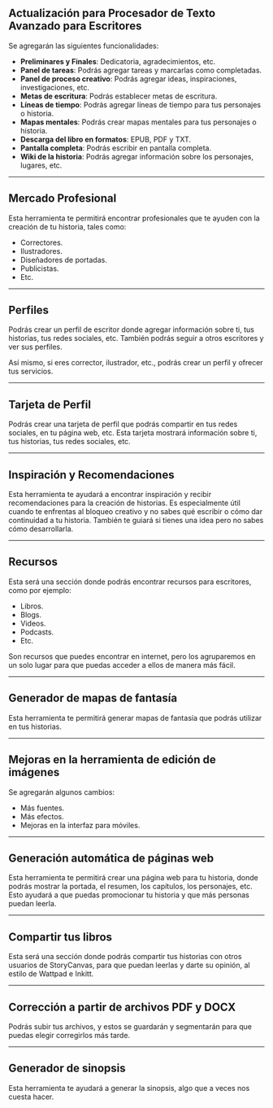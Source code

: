 ## Actualización para Procesador de Texto Avanzado para Escritores

Se agregarán las siguientes funcionalidades:

- **Preliminares y Finales**: Dedicatoria, agradecimientos, etc.
- **Panel de tareas**: Podrás agregar tareas y marcarlas como completadas.
- **Panel de proceso creativo**: Podrás agregar ideas, inspiraciones, investigaciones, etc.
- **Metas de escritura**: Podrás establecer metas de escritura.
- **Líneas de tiempo**: Podrás agregar líneas de tiempo para tus personajes o historia.
- **Mapas mentales**: Podrás crear mapas mentales para tus personajes o historia.
- **Descarga del libro en formatos**: EPUB, PDF y TXT.
- **Pantalla completa**: Podrás escribir en pantalla completa.
- **Wiki de la historia**: Podrás agregar información sobre los personajes, lugares, etc.

***
## Mercado Profesional

Esta herramienta te permitirá encontrar profesionales que te ayuden con la creación de tu historia, tales como:

- Correctores.
- Ilustradores.
- Diseñadores de portadas.
- Publicistas.
- Etc.

***
## Perfiles

Podrás crear un perfil de escritor donde agregar información sobre ti, tus historias, tus redes sociales, etc. También podrás seguir a otros escritores y ver sus perfiles.

Así mismo, si eres corrector, ilustrador, etc., podrás crear un perfil y ofrecer tus servicios.

***
## Tarjeta de Perfil

Podrás crear una tarjeta de perfil que podrás compartir en tus redes sociales, en tu página web, etc. Esta tarjeta mostrará información sobre ti, tus historias, tus redes sociales, etc.

***
## Inspiración y Recomendaciones

Esta herramienta te ayudará a encontrar inspiración y recibir recomendaciones para la creación de historias. Es especialmente útil cuando te enfrentas al bloqueo creativo y no sabes qué escribir o cómo dar continuidad a tu historia. También te guiará si tienes una idea pero no sabes cómo desarrollarla.

***
## Recursos

Esta será una sección donde podrás encontrar recursos para escritores, como por ejemplo:

- Libros.
- Blogs.
- Videos.
- Podcasts.
- Etc.

Son recursos que puedes encontrar en internet, pero los agruparemos en un solo lugar para que puedas acceder a ellos de manera más fácil.

***
## Generador de mapas de fantasía

Esta herramienta te permitirá generar mapas de fantasía que podrás utilizar en tus historias.

***
## Mejoras en la herramienta de edición de imágenes

Se agregarán algunos cambios:

- Más fuentes.
- Más efectos.
- Mejoras en la interfaz para móviles.

***
## Generación automática de páginas web

Esta herramienta te permitirá crear una página web para tu historia, donde podrás mostrar la portada, el resumen, los capítulos, los personajes, etc. Esto ayudará a que puedas promocionar tu historia y que más personas puedan leerla.

***
## Compartir tus libros

Esta será una sección donde podrás compartir tus historias con otros usuarios de StoryCanvas, para que puedan leerlas y darte su opinión, al estilo de Wattpad e Inkitt.

***
## Corrección a partir de archivos PDF y DOCX

Podrás subir tus archivos, y estos se guardarán y segmentarán para que puedas elegir corregirlos más tarde.

***
## Generador de sinopsis

Esta herramienta te ayudará a generar la sinopsis, algo que a veces nos cuesta hacer.
